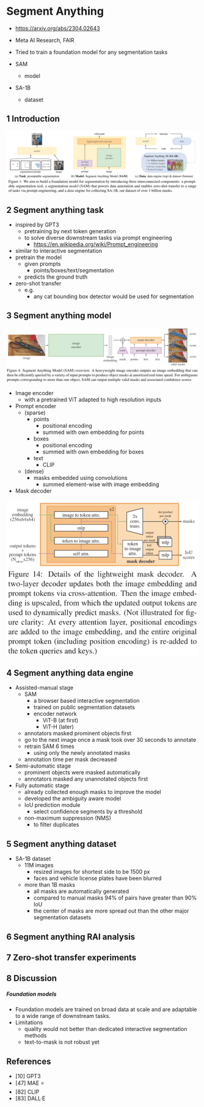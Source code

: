 # Segment Anything

- https://arxiv.org/abs/2304.02643

- Meta AI Research, FAIR

- Tried to train a foundation model for any segmentation tasks

- SAM

  - model
  
- SA-1B

  - dataset

  


## 1 Introduction

<img src="./assets/image-20230408223004085.png" alt="image-20230408223004085" style="zoom:67%;" />

## 2 Segment anything task

- inspired by GPT3
  - pretraining by next token generation
  - to solve diverse downstream tasks via prompt engineering
    - https://en.wikipedia.org/wiki/Prompt_engineering
- similar to interactive segmentation
- pretrain the model
  - given prompts
    - points/boxes/text/segmentation
  - predicts the ground truth
- zero-shot transfer
  - e.g.
    - any cat bounding box detector would be used for segmentation

## 3 Segment anything model

<img src="./assets/image-20230408223036480.png" alt="image-20230408223036480" style="zoom:67%;" />



- Image encoder
  - with a pretrained ViT adapted to high resolution inputs
- Prompt encoder
  - (sparse)
    - points
      - positional encoding
      - summed with own embedding for points
    - boxes
      - positional encoding
      - summed with own embedding for boxes
    - text
      - CLIP
  - (dense)
    - masks embedded using convolutions
      - summed element-wise with image embedding
- Mask decoder

<img src="./assets/image-20230408223106804.png" alt="image-20230408223106804" style="zoom:67%;" />

## 4 Segment anything data engine

- Assisted-manual stage
  - SAM
    - a browser based interactive segmentation
    - trained on public segmentation datasets
    - encoder network
      - ViT-B (at first)
      - ViT-H (later)
  - annotators masked prominent objects first
  - go to the next image once a mask took over 30 seconds to annotate
  - retrain SAM 6 times
    - using only the newly annotated masks
  - annotation time per mask decreased
- Semi-automatic stage
  - prominent objects were masked automatically
  - annotators masked any unannotated objects first
- Fully automatic stage
  - already collected enough masks to improve the model
  - developed the ambiguity aware model
  - IoU prediction module
    - select confidence segments by a threshold
  - non-maximum suppression (NMS)
    - to filter duplicates

## 5 Segment anything dataset

- SA-1B dataset
  - 11M images
    - resized images for shortest side to be 1500 px
    - faces and vehicle license plates have been blurred
  - more than 1B masks
    - all masks are automatically generated
    - compared to manual masks 94% of pairs have greater than 90% IoU
    - the center of masks are more spread out than the other major segmentation datasets

## 6 Segment anything RAI analysis

## 7 Zero-shot transfer experiments

## 8 Discussion

##### Foundation models

- Foundation models are trained on broad data at scale and are adaptable to a wide range of downstream tasks.
- Limitations
  - quality would not better than dedicated interactive segmentation methods
  - text-to-mask is not robust yet

## References

- [10] GPT3
- [47] MAE ⭐
- [82] CLIP
- [83] DALL·E
